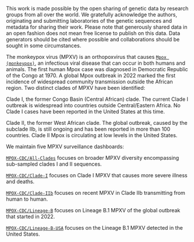 This work is made possible by the open sharing of genetic data by research groups from all over the world. We gratefully acknowledge the authors, originating and submitting laboratories of the genetic sequences and metadata for sharing their work. Please note that generously shared data in an open fashion does not mean free license to publish on this data. Data generators should be cited where possible and collaborations should be sought in some circumstances.

The monkeypox virus (MPXV) is an orthopoxvirus that causes [`Mpox (monkeypox)`](https://www.who.int/health-topics/monkeypox), an infectious viral disease that can occur in both humans and animals. The first human Mpox case was diagnosed in Democratic Republic of the Congo at 1970. A global Mpox outbreak in 2022 marked the first incidence of widespread community transmission outside the African region. Two distinct clades of MPXV have been identified:

Clade I, the former Congo Basin (Central African) clade. The current Clade I outbreak is widespread into countries outside Central/Eastern Africa. No Clade I cases have been reported in the United States at this time.

Clade II, the former West African clade. The global outbreak, caused by the subclade IIb, is still ongoing and has been reported in more than 100 countries. Clade II Mpox is circulating at low levels in the United States.

We maintain five MPXV surveillance dashboards:

[`MPOX-CDC/All-Clades`](https://nextstrain.org/groups/MPOX-CDC/All-Clades) focuses on broader MPXV diversity encompassing sub-sampled clades I and II sequences.

[`MPOX-CDC/Clade-I`](https://nextstrain.org/groups/MPOX-CDC/Clade-I-GenBank) focuses on Clade I MPXV that causes more severe illness and deaths.

[`MPOX-CDC/Clade-IIb`](https://nextstrain.org/groups/MPOX-CDC/Clade-IIb-GenBank) focuses on recent MPXV in Clade IIb transmitting from human to human.

[`MPOX-CDC/Lineage-B`](https://nextstrain.org/groups/MPOX-CDC/Lineage-B-GenBank) focuses on Lineage B.1 MPXV of the global outbreak that started in 2022.

[`MPOX-CDC/Lineage-B-USA`](https://nextstrain.org/groups/MPOX-CDC/Lineage-B-USA-GenBank) focuses on the Lineage B.1 MPXV detected in the United States.
